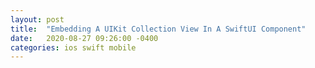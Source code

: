 ```yaml
---
layout: post
title:  "Embedding A UIKit Collection View In A SwiftUI Component"
date:   2020-08-27 09:26:00 -0400
categories: ios swift mobile
---
```


